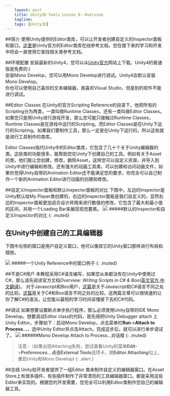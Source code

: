 ```yaml
---
    layout: post
    title: Unity3D Tools Lesson 0--Overview
    tagline:
    tags: [Unity3D]
---
```

##简介 
使用Unity提供的Editor类库，可以让开发者创建自定义的Inspector面板和窗口。[这里](http://docs.unity3d.com/Documentation/ScriptReference/20_class_hierarchy.Editor_Classes.html)是Unity官方的Editor类库在线参考文档，您在接下来的学习和开发中将会一直使用它查找相关类参考文档。

##环境配置
安装最新的Unity4，您可以从[Unity官方](http://untiy3d.com/#unity4 "Unity offical website")网站上下载。Unity4的普通版是免费的:)<br>
安装Mono Develop，您可以用Mono Develop进行调试。Unity4会默认安装Mono Develop。<br>
你也可以使用自己喜欢的文本编辑器，我喜欢Visual Studio，但是别的软件不能进行调试。

##Editor Classes
在Unity的官方Scripting Reference的目录下，他把所有的Scripting分为两类，一类叫做Runtime Classes，还有一类叫做Editor Classes。如果您只是用Unity进行游戏开发，那么您可能只接触过Runtime Classes，Runtime Classes是在游戏中运行的Scripting。而Editor Classes是在Unity下运行的Scripting。如果我们要制作工具，那么一定是在Unity下运行的，所以这些就是进行工具制作的类库。

Editor Classes指代Unity中的Editor类库，它包含了几十个关于Unity编辑器的类。这些类的功能很多，能帮助您在Unity下创建自己的工具。例如有关于Asset的类，他们能让您创建，修改，删除Asset，这样您可以自定义资源，并导入到Unity中进行编辑和修改。还有强大的动画工具类，可以创建和访问动画文件，如果你觉得Unity自带的Animation Editor还不能满足您的要求，你完全可以自己制作一个新的Animation Editor进行动画的创建和修改。


##自定义Inspector面板和默认Inspector面板的对比
下图中，左边的Inspector是Unity默认给My Player类创建的，右边的Inspector面板是我们自定义的。显然右边的Inspector面板更加适合设计师用来进行数值的修改，它包含了最大和最小值的区间，并用一个Loading Bar来展现视觉要素。
![](http://i.imgur.com/0Qc0M.png)
#####默认的Inspector和自定义Inspector的对比 {: .muted}

## 在Unity中创建自己的工具编辑器
下图中左侧的窗口是用户自定义窗口，他可以像其它的Unity窗口那样进行布局和摆放。


![](http://i.imgur.com/6TaK1.jpg)
#####一个Unity Reference中的窗口例子 {: .muted}

##不是C#用户
本教程采用C#语言编写，如果您从来都没有在Unity中使用过C#，那么请先阅读官方文档*Overview: Writing Scripts in C# & Boo*([英文官方](http://docs.unity3d.com/Documentation/ScriptReference/index.Writing_Scripts_in_Csharp_26_Boo.html),[中文翻译](http://game.ceeger.com/Script/Overview/Overview.Writing_Scripts_in_C.html))。
对于Javascript和Boo用户，[这篇](http://answers.unity3d.com/questions/12911/what-are-the-syntax-differences-in-c-and-javascrip.html)是关于Javascript和C#语言不同之处的比较。[这篇](http://boo.codehaus.org/Differences+with+Csharp)是关于C#和Boo语言不同之处的比较。这两篇文章可以很快速的让你了解C#的语法，让您能以最短的学习时间读懂接下去的C#代码。

##调试
如果想要设置断点单步执行程序，那么必须使用Unity自带的IDE Mono Develop。想要调试Editor class的代码，首先得把Unity Debugger attach 上Unity Editor。步骤如下：启动Mono Develop，点击菜单栏**Run**->**Attach to Process...**，选中Unity Editor并点击Attach。完成这步后，就可以进行单步调试了。
![](http://i.imgur.com/TKAop.png)
######Mono Develop Attach to Process...对话框 {: .muted}
>注意
>:（如果出现Attaching失败，尝试查看Unity的菜单**Edit**->**Preferences...**点击**External Tools**选项卡，把**Editor Attaching**勾上，重启Unity和Mono Develop) 
{: .alert }


##总结
Unity给开发者提供了一组Editor 类来制作自定义的编辑器窗口。在Asset Store上有很多插件，有些插件制作了非常漂亮的工具编辑器窗口。都是采用这些Editor来实现的。根据您的开发需要，您完全可以利用Editor类制作您自己的编辑器工具。

